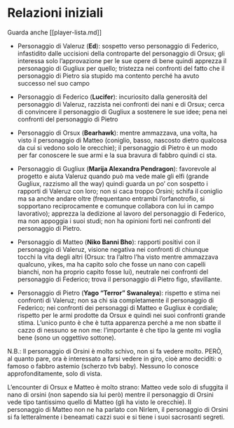 # Relazioni iniziali
Guarda anche [[player-lista.md]]
- Personaggio di Valeruz (**Ed**): sospetto verso personaggio di Federico, infastidito dalle uccisioni della controparte del personaggio di Orsux; gli interessa solo l’approvazione per le sue opere di bene quindi apprezza il personaggio di Gugliux per quello; tristezza nei confronti del fatto che il personaggio di Pietro sia stupido ma contento perché ha avuto successo nel suo campo

- Personaggio di Federico (**Lucifer**): incuriosito dalla generosità del personaggio di Valeruz, razzista nei confronti dei nani e di Orsux; cerca di convincere il personaggio di Gugliux a sostenere le sue idee; pena nei confronti del personaggio di Pietro

- Personaggio di Orsux (**Bearhawk**): mentre ammazzava, una volta, ha visto il personaggio di Matteo (coniglio, basso, nascosto dietro qualcosa da cui si vedono solo le orecchie); il personaggio di Pietro è un modo per far conoscere le sue armi e la sua bravura di fabbro quindi ci sta.

- Personaggio di Gugliux (**Marija Alexandra Pendragon**): favorevole al progetto e aiuta Valeruz quando può ma vede male gli elfi (grande Gugliux, razzismo all the way) quindi guarda un po’ con sospetto i rapporti di Valeruz con loro; non si caca troppo Orsini; schifa il coniglio ma sa anche andare oltre (frequentano entrambi l’orfanotrofio, si sopportano reciprocamente e comunque collabora con lui in campo lavorativo); apprezza la dedizione al lavoro del personaggio di Federico, ma non appoggia i suoi studi; non ha opinioni forti nei confronti del personaggio di Pietro.

- Personaggio di Matteo (**Niko Banni Bho**): rapporti positivi con il personaggio di Valeruz, visione negativa nei confronti di chiunque tocchi la vita degli altri (Orsux: tra l’altro l’ha visto mentre ammazzava qualcuno, yikes, ma ha capito solo che fosse un nano con capelli bianchi, non ha proprio capito fosse lui), neutrale nei confronti del personaggio di Federico; trova il personaggio di Pietro figo, sfavillante.

- Personaggio di Pietro (**Yago “Terror” Swanaleya**): rispetto e stima nei confronti di Valeruz; non sa chi sia completamente il personaggio di Federico; nei confronti dei personaggi di Matteo e Gugliux è cordiale; rispetto per le armi prodotte da Orsux e quindi nei suoi confronti grande stima. L’unico punto è che è tutta apparenza perché a me non sbatte il cazzo di nessuno se non me: l’importante è che tipo la gente mi voglia bene (sono un oggettivo sottone).


N.B.: Il personaggio di Orsini è molto schivo, non si fa vedere molto. PERÒ, al quanto pare, ora è interessato a farsi vedere in giro, cioè amo deciditi: o famoso o fabbro astemio (scherzo tvb baby). Nessuno lo conosce approfonditamente, solo di vista.

L’encounter di Orsux e Matteo è molto strano: Matteo vede solo di sfuggita il nano di orsini (non sapendo sia lui però) mentre il personaggio di Orsini vede tipo tantissimo quello di Matteo (gli ha visto le orecchie). Il personaggio di Matteo non ne ha parlato con Nirlem, il personaggio di Orsini si fa letteralmente i beneamati cazzi suoi e si tiene i suoi sacrosanti segreti.
